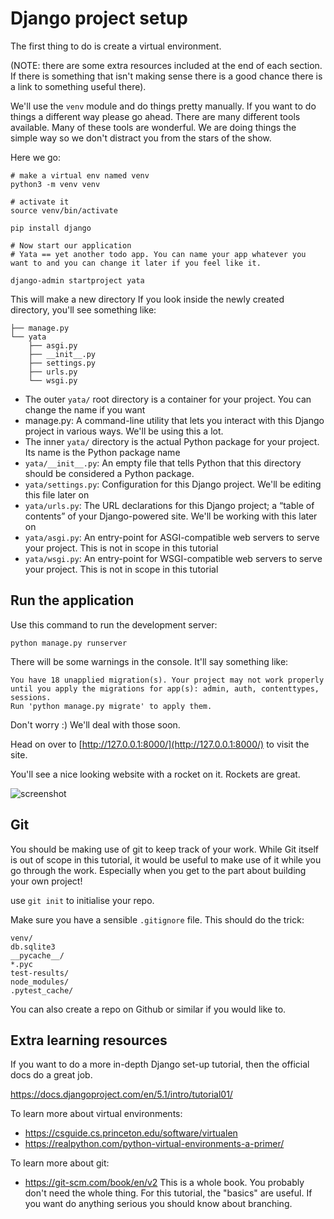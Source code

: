 # Django project setup 

The first thing to do is create a virtual environment. 

(NOTE: there are some extra resources included at the end of each section. If there is something that isn't making sense there is a good chance there is a link to something useful there).

We'll use the `venv` module and do things pretty manually. If you want to do things a different way please go ahead. There are many different tools available. Many of these tools are wonderful.
We are doing things the simple way so we don't distract you from the stars of the show. 

Here we go:

```
# make a virtual env named venv
python3 -m venv venv

# activate it
source venv/bin/activate

pip install django

# Now start our application
# Yata == yet another todo app. You can name your app whatever you want to and you can change it later if you feel like it.

django-admin startproject yata
```

This will make a new directory
If you look inside the newly created directory, you'll see something like:

```
├── manage.py
└── yata
    ├── asgi.py
    ├── __init__.py
    ├── settings.py
    ├── urls.py
    └── wsgi.py
```

- The outer `yata/` root directory is a container for your project. You can change the name if you want
- manage.py: A command-line utility that lets you interact with this Django project in various ways. We'll be using this a lot.
- The inner `yata/` directory is the actual Python package for your project. Its name is the Python package name
- `yata/__init__.py`: An empty file that tells Python that this directory should be considered a Python package.
- `yata/settings.py`: Configuration for this Django project. We'll be editing this file later on
- `yata/urls.py`: The URL declarations for this Django project; a “table of contents” of your Django-powered site. We'll be working with this later on
- `yata/asgi.py`: An entry-point for ASGI-compatible web servers to serve your project. This is not in scope in this tutorial
- `yata/wsgi.py`: An entry-point for WSGI-compatible web servers to serve your project. This is not in scope in this tutorial 

## Run the application 

Use this command to run the development server: 

```
python manage.py runserver
```

There will be some warnings in the console. It'll say something like:

```
You have 18 unapplied migration(s). Your project may not work properly until you apply the migrations for app(s): admin, auth, contenttypes, sessions.
Run 'python manage.py migrate' to apply them.
```

Don't worry :) We'll deal with those soon.

Head on over to [http://127.0.0.1:8000/](http://127.0.0.1:8000/) to visit the site.

You'll see a nice looking website with a rocket on it. Rockets are great.

![screenshot](images/project_setup.png)

## Git

You should be making use of git to keep track of your work.  While Git itself is out of scope in this tutorial, it would be useful to make use of it while you go through the work. Especially when you get to the part about building your own project!

use `git init` to initialise your repo.

Make sure you have a sensible `.gitignore` file. This should do the trick:

```
venv/
db.sqlite3
__pycache__/
*.pyc
test-results/
node_modules/
.pytest_cache/
```

You can also create a repo on Github or similar if you would like to.

## Extra learning resources

If you want to do a more in-depth Django set-up tutorial, then the official docs do a great job. 

https://docs.djangoproject.com/en/5.1/intro/tutorial01/

To learn more about virtual environments: 
- https://csguide.cs.princeton.edu/software/virtualen
- https://realpython.com/python-virtual-environments-a-primer/

To learn more about git:
- https://git-scm.com/book/en/v2 This is a whole book. You probably don't need the whole thing. For this tutorial, the "basics" are useful. If you want do anything serious you should know about branching.